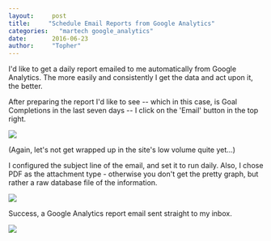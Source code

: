 ```yaml
---
layout:     post
title:     "Schedule Email Reports from Google Analytics"
categories:   "martech google_analytics"
date:       2016-06-23
author:     "Topher"
---
```

I'd like to get a daily report emailed to me automatically from Google Analytics. The more easily and consistently I get the data and act upon it, the better.

After preparing the report I'd like to see -- which in this case, is Goal Completions in the last seven days -- I click on the 'Email' button in the top right.

<div class="row">
	<div class="small-8 large-8 columns">
		<img src="{{site.url}}/images/ga/goal_report.png"/>
	</div>
</div>

(Again, let's not get wrapped up in the site's low volume quite yet...)

I configured the subject line of the email, and set it to run daily. Also, I chose PDF as the attachment type - otherwise you don't get the pretty graph, but rather a raw database file of the information.
<div class="row">
	<div class="small-8 large-8 columns">
		<img src="{{site.url}}/images/ga/configure_email.png"/>
	</div>
</div>

Success, a Google Analytics report email sent straight to my inbox.

<div class="row">
	<div class="small-8 large-8 columns">
		<img src="{{site.url}}/images/ga/goal_report_email.png"/>
	</div>
</div>
